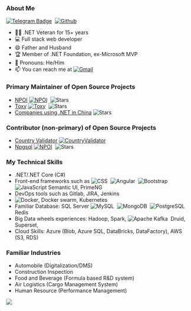 ### About Me
[![Telegram Badge](https://img.shields.io/badge/-Telegram-blue?style=flat&logo=telegram&logoColor=white&link=https://t.me/cnnug)](https://t.me/cnnug)&nbsp;
[![Github](https://img.shields.io/badge/-GithubStats-black?style=flat&labelColor=black&logo=github&logoColor=white)](https://gitstats.me/tonyqus)

- 👨‍💻 .NET Veteran for 15+ years
- 💻 Full stack web developer
- 😄 Father and Husband
- 🏆 Member of .NET Foundation, ex-Microsoft MVP
- 🤵 Pronouns: He/Him
- 📫 You can reach me at [![Gmail](https://img.shields.io/badge/-tonyqus@gmail.com-c14438?style=flat&logo=Gmail&logoColor=white)](mailto:tonyqus@gmail.com)

### Primary Maintainer of Open Source Projects
- [NPOI](https://github.com/nissl-lab/npoi/) [![NPOI](https://buildstats.info/nuget/NPOI)](https://www.nuget.org/packages/NPOI)&nbsp; <img alt="Stars" src="https://img.shields.io/github/stars/nissl-lab/npoi?style=flat-square&labelColor=343b41"/>
- [Toxy](https://github.com/nissl-lab/toxy)  [![Toxy](https://buildstats.info/nuget/Toxy)](https://www.nuget.org/packages/Toxy)&nbsp; <img alt="Stars" src="https://img.shields.io/github/stars/nissl-lab/toxy?style=flat-square&labelColor=343b41"/>
- [Companies using .NET in China](https://github.com/dotnet-cn/jobs) <img alt="Stars" src="https://img.shields.io/github/stars/dotnet-cn/jobs?style=flat-square&labelColor=343b41"/>

### Contributor (non-primary) of Open Source Projects
- [Country Validator](https://github.com/anghelvalentin/CountryValidator)  [![CountryValidator](https://buildstats.info/nuget/CountryValidator)](https://www.nuget.org/packages/CountryValidator)
- [Npgsql](https://github.com/npgsql/npgsql) [![NPOI](https://buildstats.info/nuget/npgsql)](https://www.nuget.org/packages/npgsql)&nbsp; <img alt="Stars" src="https://img.shields.io/github/stars/npgsql/npgsql?style=flat-square&labelColor=343b41"/>

### My Technical Skills
- .NET/.NET Core (C#)
- Front-end frameworks such as 
![CSS](https://img.shields.io/badge/-CSS-05122A?style=flat&logo=CSS3&logoColor=1572B6)&nbsp;
![Angular](https://img.shields.io/badge/-Angular-red?style=flat&logo=angular)&nbsp;
![Bootstrap](https://img.shields.io/badge/-Bootstrap-563D7C?style=flat&logo=bootstrap)&nbsp;
![JavaScript](https://img.shields.io/badge/-JavaScript-black?style=flat&logo=javascript) Semantic UI, PrimeNG
- DevOps tools such as Gitlab, JIRA, Jenkins
- ![Docker](https://img.shields.io/badge/-Docker-black?style=flat&logo=docker), Docker swarm, Kubernetes
- Familiar Database: SQL Server ![MySQL](https://img.shields.io/badge/-MySQL-black?style=flat&logo=mysql)&nbsp;
![MongoDB](https://img.shields.io/badge/-MongoDB-FCA121?style=flat&logo=mongodb)&nbsp;
![PostgreSQL](https://img.shields.io/badge/-PostgreSQL-05122A?style=flat&logo=postgresql&logoColor=336791)&nbsp; Redis
- Big Data wheels experiences: Hadoop, Spark, ![Apache Kafka](https://img.shields.io/badge/-Apache%20Kafka-05122A?style=flat&logo=apache-kafka&logoColor=231F20)&nbsp; Druid, Superset,
- Cloud Skills: Azure (Blob, Azure SQL, DataBricks, DataFactory), AWS (S3, RDS)

### Familiar Industries
- Automobile (Digitalization/DMS)
- Construction Inspection
- Food and Beverage (Formula based R&D system)
- Air Logistics (Cargo Management System)
- Human Resource (Performance Management)

![](https://komarev.com/ghpvc/?username=tonyqus&color=blue&style=flat-square&label=Visit+Stats)


